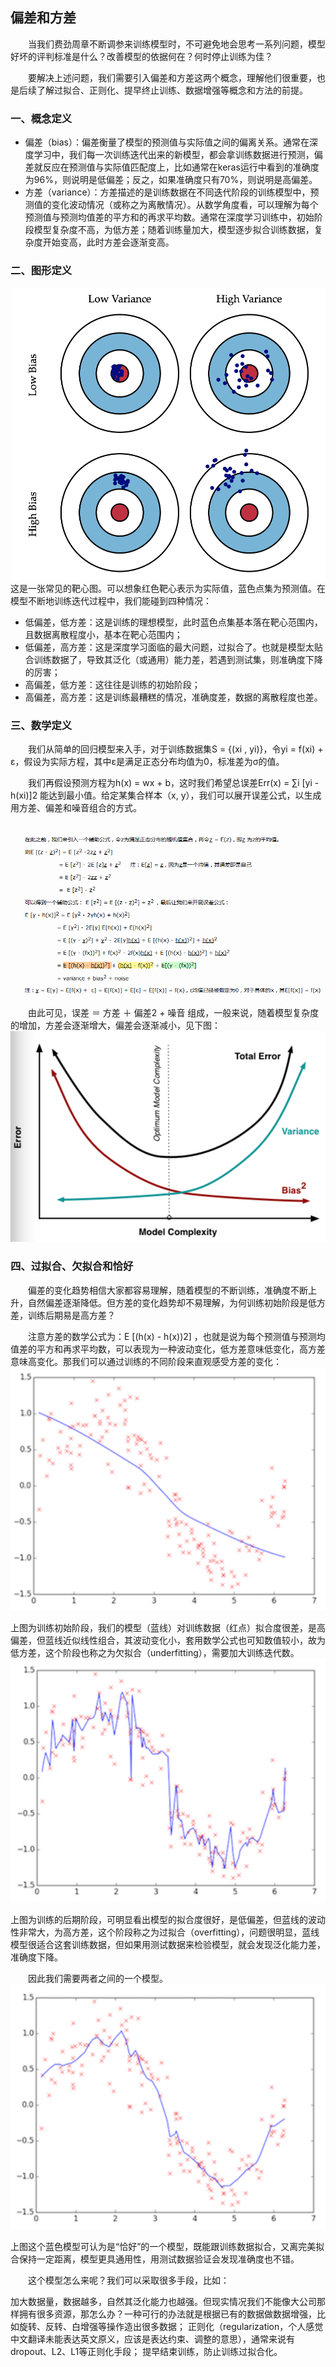 ## 偏差和方差

　　当我们费劲周章不断调参来训练模型时，不可避免地会思考一系列问题，模型好坏的评判标准是什么？改善模型的依据何在？何时停止训练为佳？

　　要解决上述问题，我们需要引入偏差和方差这两个概念，理解他们很重要，也是后续了解过拟合、正则化、提早终止训练、数据增强等概念和方法的前提。

 
### 一、概念定义

   * 偏差（bias）：偏差衡量了模型的预测值与实际值之间的偏离关系。通常在深度学习中，我们每一次训练迭代出来的新模型，都会拿训练数据进行预测，偏差就反应在预测值与实际值匹配度上，比如通常在keras运行中看到的准确度为96%，则说明是低偏差；反之，如果准确度只有70%，则说明是高偏差。
   * 方差（variance）：方差描述的是训练数据在不同迭代阶段的训练模型中，预测值的变化波动情况（或称之为离散情况）。从数学角度看，可以理解为每个预测值与预测均值差的平方和的再求平均数。通常在深度学习训练中，初始阶段模型复杂度不高，为低方差；随着训练量加大，模型逐步拟合训练数据，复杂度开始变高，此时方差会逐渐变高。
   
### 二、图形定义
![图形定义_首页](./img/ml/图形定义.png)
这是一张常见的靶心图。可以想象红色靶心表示为实际值，蓝色点集为预测值。在模型不断地训练迭代过程中，我们能碰到四种情况：

* 低偏差，低方差：这是训练的理想模型，此时蓝色点集基本落在靶心范围内，且数据离散程度小，基本在靶心范围内；
* 低偏差，高方差：这是深度学习面临的最大问题，过拟合了。也就是模型太贴合训练数据了，导致其泛化（或通用）能力差，若遇到测试集，则准确度下降的厉害；
* 高偏差，低方差：这往往是训练的初始阶段；
* 高偏差，高方差：这是训练最糟糕的情况，准确度差，数据的离散程度也差。

### 三、数学定义

　　我们从简单的回归模型来入手，对于训练数据集S = {(xi , yi)}，令yi = f(xi) + ε，假设为实际方程，其中ε是满足正态分布均值为0，标准差为σ的值。

　　我们再假设预测方程为h(x) = wx + b，这时我们希望总误差Err(x) = ∑i [yi - h(xi)]2 能达到最小值。给定某集合样本（x, y），我们可以展开误差公式，以生成用方差、偏差和噪音组合的方式。

　　![数学定义1](./img/ml/20190720102211.png)

　　由此可见，误差 ＝ 方差 ＋ 偏差2 + 噪音 组成，一般来说，随着模型复杂度的增加，方差会逐渐增大，偏差会逐渐减小，见下图：
  ![模型复杂性](./img/ml/891145-20181108142807518-694938873.png)
  
 ### 四、过拟合、欠拟合和恰好

　　偏差的变化趋势相信大家都容易理解，随着模型的不断训练，准确度不断上升，自然偏差逐渐降低。但方差的变化趋势却不易理解，为何训练初始阶段是低方差，训练后期易是高方差？

　　注意方差的数学公式为：E [(h(x) - h(x))2] ，也就是说为每个预测值与预测均值差的平方和再求平均数，可以表现为一种波动变化，低方差意味低变化，高方差意味高变化。那我们可以通过训练的不同阶段来直观感受方差的变化：
   ![过拟合1](./img/ml/891145-20181108144236087-379458274.png)
   
  上图为训练初始阶段，我们的模型（蓝线）对训练数据（红点）拟合度很差，是高偏差，但蓝线近似线性组合，其波动变化小，套用数学公式也可知数值较小，故为低方差，这个阶段也称之为欠拟合（underfitting），需要加大训练迭代数。
  ![过拟合2](./img/ml/891145-20181108144629665-601533674.png) 
  
  上图为训练的后期阶段，可明显看出模型的拟合度很好，是低偏差，但蓝线的波动性非常大，为高方差，这个阶段称之为过拟合（overfitting），问题很明显，蓝线模型很适合这套训练数据，但如果用测试数据来检验模型，就会发现泛化能力差，准确度下降。

　　因此我们需要两者之间的一个模型。
  ![过拟合3](./img/ml/891145-20181108145653850-1328737650.png)
  
  上图这个蓝色模型可认为是“恰好”的一个模型，既能跟训练数据拟合，又离完美拟合保持一定距离，模型更具通用性，用测试数据验证会发现准确度也不错。

　　这个模型怎么来呢？我们可以采取很多手段，比如：

   加大数据量，数据越多，自然其泛化能力也越强。但现实情况我们不能像大公司那样拥有很多资源，那怎么办？一种可行的办法就是根据已有的数据做数据增强，比如旋转、反转、白增强等操作造出很多数据；
   正则化（regularization，个人感觉中文翻译未能表达英文原义，应该是表达约束、调整的意思），通常来说有dropout、L2、L1等正则化手段；
   提早结束训练，防止训练过拟合化。

  
